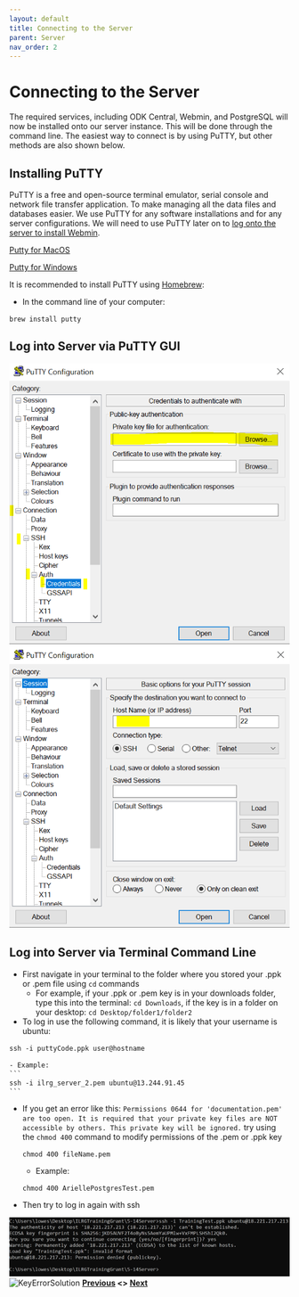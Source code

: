 ```yaml
---
layout: default
title: Connecting to the Server
parent: Server
nav_order: 2
---
```


# Connecting to the Server
The required services, including ODK Central, Webmin, and PostgreSQL will now be installed onto our server instance. This will be done through the command line. The easiest way to connect is by using PuTTY, but other methods are also shown below. 

## Installing PuTTY
PuTTY is a free and open-source terminal emulator, serial console and network file transfer application. To make managing all the data files and databases easier. We use PuTTY for any software installations and for any server configurations. We will need to use PuTTY later on to [log onto the server to install Webmin](/Pages/Server/Webmin_Setup.html).

[Putty for MacOS](https://www.ssh.com/academy/ssh/putty/mac)

[Putty for Windows](https://www.putty.org/)

It is recommended to install PuTTY using [Homebrew](https://brew.sh/):
- In the command line of your computer:
```
brew install putty
```
## Log into Server via PuTTY GUI
![PuttyGUIOne](serverAssets/Server3PuttyGuiCred.PNG)
![PuttyGUITwo](serverAssets/Server3PuttyGuiIP.PNG)

## Log into Server via Terminal Command Line
- First navigate in your terminal to the folder where you stored your .ppk or .pem file using ```cd``` commands
    - For example, if your .ppk or .pem key is in your downloads folder, type this into the terminal: ```cd Downloads```, if the key is in a folder on your desktop: ```cd Desktop/folder1/folder2```
- To log in use the following command, it is likely that your username is ubuntu: 
```
ssh -i puttyCode.ppk user@hostname
```
    - Example: 
    ```
    ssh -i ilrg_server_2.pem ubuntu@13.244.91.45
    ```

- If you get an error like this: `Permissions 0644 for 'documentation.pem' are too open.
It is required that your private key files are NOT accessible by others.
This private key will be ignored.` try using the `chmod 400` command to modify permissions of the .pem or .ppk key
    ```
    chmod 400 fileName.pem
    ```
    - Example: 
    ```
    chmod 400 AriellePostgresTest.pem
    ```
- Then try to log in again with ssh

![KeyErrorOne](serverAssets/Server1keyerrorpermission.png)
![KeyErrorSolution](Server2keyerroroldsolution1.png)
**[Previous](AWS_Setup.html) <> [Next](ODK_Central_Setup.html)**
